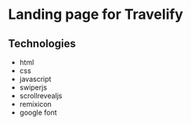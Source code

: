 # Landing page for Travelify

## Technologies

-   html
-   css
-   javascript
-   swiperjs
-   scrollrevealjs
-   remixicon
-   google font
